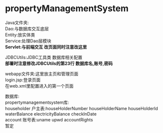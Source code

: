 # propertyManagementSystem
Java文件夹:  
Dao:与数据库交互底层   
Entity:放实体类  
Service:处理Dao层模块  
**Servlet:与前端交互 改页面同时注意改这里**  

JDBCUtils:JDBC工具类 数据库相关配置  
**部署时注意修改JDBCUtils的第23行 数据库名,账号,密码**

webapp文件夹:这里放主页和管理页面   
login.jsp:登录页面  
在web.xml里配置进入的第一个页面  

数据库:  
propertymanagementsystem库:    
householder 户主表:houseHolderNumber houseHolderName houseHolderId waterBalance electricityBalance checkInDate  
account 账号表:uname upwd accountRights  
暂定


